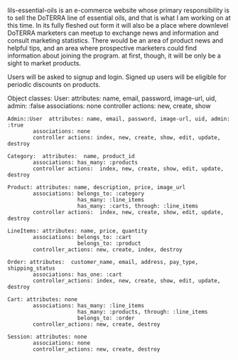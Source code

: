 
lils-essential-oils is an e-commerce website whose primary responsibility is to sell the DoTERRA line of essential oils, and that is what I am working on at this time. In its fully fleshed out
form it will also be a place where downlevel DoTERRA marketers can meetup to exchange news and information and consult marketing statistics. There would be an area of product news and helpful tips, and an area where prospective marketers could find information about joining the program. at first, though, it will be only be a sight to market products.

Users will be asked to signup and login. Signed up users will be eligible for periodic discounts on products.

Object classes:
	User: 	attributes: name, email, password, image-url, uid, admin: :false
			associations: none
			controller actions: new, create, show

	Admin::User  attributes: name, email, password, image-url, uid, admin: :true
			associations: none
			controller actions: index, new, create, show, edit, update, destroy

	Category:  attributes:  name, product_id
			associations: has_many: :products
			controller actions:  index, new, create, show, edit, update, destroy

	Product: attributes: name, description, price, image_url
			associations: belongs_to: :category
						  has_many: :line_items
						  has_many: :carts, through: :line_items
			controller actions:  index, new, create, show, edit, update, destroy

	LineItems: attributes: name, price, quantity
			associations: belongs_to: :cart
						  belongs_to: :product
			controller_actions: new, create, index, destroy

	Order: attributes:  customer_name, email, address, pay_type, shipping_status
			associations: has_one: :cart
			controller_actions: index, new, create, show, edit, update, destroy

	Cart: attributes: none
			associations: has_many: :line_items
						  has_many: :products, through: :line_items
						  belongs_to: :order
			controller_actions: new, create, destroy

	Session: attributes: none
			associations: none
			controller_actions: new, create, destroy
			